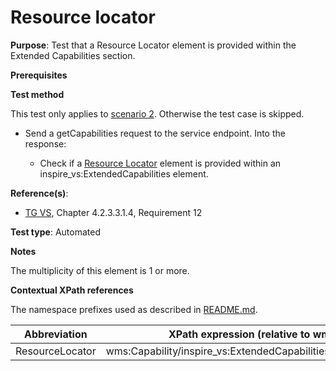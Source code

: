 # Resource locator

**Purpose**: Test that a Resource Locator element is provided within the Extended Capabilities section.

**Prerequisites**

**Test method**

This test only applies to [scenario 2](./README.md#scenarios). Otherwise the test case is skipped.

* Send a getCapabilities request to the service endpoint. Into the response:

  * Check if a [Resource Locator](#ResourceLocator) element is provided within an inspire_vs:ExtendedCapabilities element.

**Reference(s)**:
* [TG VS](./README.md#ref_TG_VS), Chapter 4.2.3.3.1.4, Requirement 12

**Test type**: Automated

**Notes**

The multiplicity of this element is 1 or more.

**Contextual XPath references**

The namespace prefixes used as described in [README.md](./README.md#namespaces).

Abbreviation                                               |  XPath expression (relative to wms:WMS_Capabilities)
---------------------------------------------------------- | -------------------------------------------------------------------------
ResourceLocator <a name="ResourceLocator"></a>      |   wms:Capability/inspire_vs:ExtendedCapabilities/inspire_common:ResourceLocator
